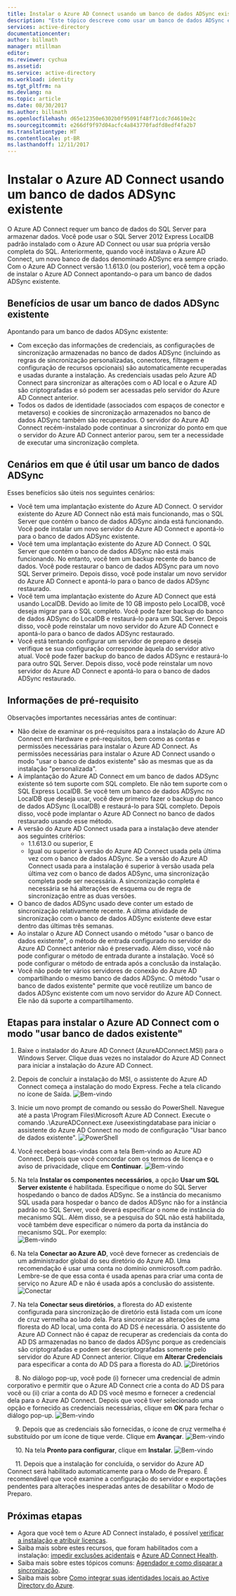 ```yaml
---
title: Instalar o Azure AD Connect usando um banco de dados ADSync existente | Microsoft Docs
description: "Este tópico descreve como usar um banco de dados ADSync existente."
services: active-directory
documentationcenter: 
author: billmath
manager: mtillman
editor: 
ms.reviewer: cychua
ms.assetid: 
ms.service: active-directory
ms.workload: identity
ms.tgt_pltfrm: na
ms.devlang: na
ms.topic: article
ms.date: 08/30/2017
ms.author: billmath
ms.openlocfilehash: d65e12350e6302b0f95091f48f71cdc7d4610e2c
ms.sourcegitcommit: e266df9f97d04acfc4a843770fadfd8edf4fa2b7
ms.translationtype: HT
ms.contentlocale: pt-BR
ms.lasthandoff: 12/11/2017
---
```

# <a name="install-azure-ad-connect-using-an-existing-adsync-database"></a>Instalar o Azure AD Connect usando um banco de dados ADSync existente
O Azure AD Connect requer um banco de dados do SQL Server para armazenar dados. Você pode usar o SQL Server 2012 Express LocalDB padrão instalado com o Azure AD Connect ou usar sua própria versão completa do SQL. Anteriormente, quando você instalava o Azure AD Connect, um novo banco de dados denominado ADSync era sempre criado. Com o Azure AD Connect versão 1.1.613.0 (ou posterior), você tem a opção de instalar o Azure AD Connect apontando-o para um banco de dados ADSync existente.

## <a name="benefits-of-using-an-existing-adsync-database"></a>Benefícios de usar um banco de dados ADSync existente
Apontando para um banco de dados ADSync existente:

- Com exceção das informações de credenciais, as configurações de sincronização armazenadas no banco de dados ADSync (incluindo as regras de sincronização personalizadas, conectores, filtragem e configuração de recursos opcionais) são automaticamente recuperadas e usadas durante a instalação. As credenciais usadas pelo Azure AD Connect para sincronizar as alterações com o AD local e o Azure AD são criptografadas e só podem ser acessadas pelo servidor do Azure AD Connect anterior.
- Todos os dados de identidade (associados com espaços de conector e metaverso) e cookies de sincronização armazenados no banco de dados ADSync também são recuperados. O servidor do Azure AD Connect recém-instalado pode continuar a sincronizar do ponto em que o servidor do Azure AD Connect anterior parou, sem ter a necessidade de executar uma sincronização completa.

## <a name="scenarios-where-using-an-existing-adsync-database-is-beneficial"></a>Cenários em que é útil usar um banco de dados ADSync
Esses benefícios são úteis nos seguintes cenários:


- Você tem uma implantação existente do Azure AD Connect. O servidor existente do Azure AD Connect não está mais funcionando, mas o SQL Server que contém o banco de dados ADSync ainda está funcionando. Você pode instalar um novo servidor do Azure AD Connect e apontá-lo para o banco de dados ADSync existente. 
- Você tem uma implantação existente do Azure AD Connect. O SQL Server que contém o banco de dados ADSync não está mais funcionando. No entanto, você tem um backup recente do banco de dados. Você pode restaurar o banco de dados ADSync para um novo SQL Server primeiro. Depois disso, você pode instalar um novo servidor do Azure AD Connect e apontá-lo para o banco de dados ADSync restaurado.
- Você tem uma implantação existente do Azure AD Connect que está usando LocalDB. Devido ao limite de 10 GB imposto pelo LocalDB, você deseja migrar para o SQL completo. Você pode fazer backup do banco de dados ADSync do LocalDB e restaurá-lo para um SQL Server. Depois disso, você pode reinstalar um novo servidor do Azure AD Connect e apontá-lo para o banco de dados ADSync restaurado.
- Você está tentando configurar um servidor de preparo e deseja verifique se sua configuração corresponde àquela do servidor ativo atual. Você pode fazer backup do banco de dados ADSync e restaurá-lo para outro SQL Server. Depois disso, você pode reinstalar um novo servidor do Azure AD Connect e apontá-lo para o banco de dados ADSync restaurado.

## <a name="prerequisite-information"></a>Informações de pré-requisito

Observações importantes necessárias antes de continuar:

- Não deixe de examinar os pré-requisitos para a instalação do Azure AD Connect em Hardware e pré-requisitos, bem como as contas e permissões necessárias para instalar o Azure AD Connect. As permissões necessárias para instalar o Azure AD Connect usando o modo "usar o banco de dados existente" são as mesmas que as da instalação "personalizada".
- A implantação do Azure AD Connect em um banco de dados ADSync existente só tem suporte com SQL completo. Ele não tem suporte com o SQL Express LocalDB. Se você tem um banco de dados ADSync no LocalDB que deseja usar, você deve primeiro fazer o backup do banco de dados ADSync (LocalDB) e restaurá-lo para SQL completo. Depois disso, você pode implantar o Azure AD Connect no banco de dados restaurado usando esse método.
- A versão do Azure AD Connect usada para a instalação deve atender aos seguintes critérios:
    - 1.1.613.0 ou superior, E
    - Igual ou superior à versão do Azure AD Connect usada pela última vez com o banco de dados ADSync. Se a versão do Azure AD Connect usada para a instalação é superior à versão usada pela última vez com o banco de dados ADSync, uma sincronização completa pode ser necessária.  A sincronização completa é necessária se há alterações de esquema ou de regra de sincronização entre as duas versões. 
- O banco de dados ADSync usado deve conter um estado de sincronização relativamente recente. A última atividade de sincronização com o banco de dados ADSync existente deve estar dentro das últimas três semanas.
- Ao instalar o Azure AD Connect usando o método "usar o banco de dados existente", o método de entrada configurado no servidor do Azure AD Connect anterior não é preservado. Além disso, você não pode configurar o método de entrada durante a instalação. Você só pode configurar o método de entrada após a conclusão da instalação.
- Você não pode ter vários servidores de conexão do Azure AD compartilhando o mesmo banco de dados ADSync. O método "usar o banco de dados existente" permite que você reutilize um banco de dados ADSync existente com um novo servidor do Azure AD Connect. Ele não dá suporte a compartilhamento.

## <a name="steps-to-install-azure-ad-connect-with-use-existing-database-mode"></a>Etapas para instalar o Azure AD Connect com o modo "usar banco de dados existente"
1.  Baixe o instalador do Azure AD Connect (AzureADConnect.MSI) para o Windows Server. Clique duas vezes no instalador do Azure AD Connect para iniciar a instalação do Azure AD Connect.
2.  Depois de concluir a instalação do MSI, o assistente do Azure AD Connect começa a instalação do modo Express. Feche a tela clicando no ícone de Saída.
![Bem-vindo](media/active-directory-aadconnect-existing-database/db1.png)
3.  Inicie um novo prompt de comando ou sessão do PowerShell. Navegue até a pasta <drive>\Program Files\Microsoft Azure AD Connect. Execute o comando .\AzureADConnect.exe /useexistingdatabase para iniciar o assistente do Azure AD Connect no modo de configuração "Usar banco de dados existente".
![PowerShell](media/active-directory-aadconnect-existing-database/db2.png)
4.  Você receberá boas-vindas com a tela Bem-vindo ao Azure AD Connect. Depois que você concordar com os termos de licença e o aviso de privacidade, clique em **Continuar**.
![Bem-vindo](media/active-directory-aadconnect-existing-database/db3.png)
5.  Na tela **Instalar os componentes necessários**, a opção **Usar um SQL Server existente** é habilitada. Especifique o nome do SQL Server hospedando o banco de dados ADSync. Se a instância do mecanismo SQL usada para hospedar o banco de dados ADSync não for a instância padrão no SQL Server, você deverá especificar o nome de instância do mecanismo SQL. Além disso, se a pesquisa do SQL não está habilitada, você também deve especificar o número da porta da instância do mecanismo SQL. Por exemplo:         
![Bem-vindo](media/active-directory-aadconnect-existing-database/db4.png)           

6.  Na tela **Conectar ao Azure AD**, você deve fornecer as credenciais de um administrador global do seu diretório do Azure AD. Uma recomendação é usar uma conta no domínio onmicrosoft.com padrão. Lembre-se de que essa conta é usada apenas para criar uma conta de serviço no Azure AD e não é usada após a conclusão do assistente.
![Conectar](media/active-directory-aadconnect-existing-database/db5.png)
 
7.  Na tela **Conectar seus diretórios**, a floresta do AD existente configurada para sincronização de diretório está listada com um ícone de cruz vermelha ao lado dela. Para sincronizar as alterações de uma floresta do AD local, uma conta do AD DS é necessária. O assistente do Azure AD Connect não é capaz de recuperar as credenciais da conta do AD DS armazenadas no banco de dados ADSync porque as credenciais são criptografadas e podem ser descriptografadas somente pelo servidor do Azure AD Connect anterior. Clique em **Alterar Credenciais** para especificar a conta do AD DS para a floresta do AD.
![Diretórios](media/active-directory-aadconnect-existing-database/db6.png)
 
 
8.  No diálogo pop-up, você pode (i) fornecer uma credencial de admin corporativo e permitir que o Azure AD Connect crie a conta do AD DS para você ou (ii) criar a conta do AD DS você mesmo e fornecer a credencial dela para o Azure AD Connect. Depois que você tiver selecionado uma opção e fornecido as credenciais necessárias, clique em **OK** para fechar o diálogo pop-up.
![Bem-vindo](media/active-directory-aadconnect-existing-database/db7.png)
 
 
9.  Depois que as credenciais são fornecidas, o ícone de cruz vermelha é substituído por um ícone de tique verde. Clique em **Avançar**.
![Bem-vindo](media/active-directory-aadconnect-existing-database/db8.png)
 
 
10. Na tela **Pronto para configurar**, clique em **Instalar**.
![Bem-vindo](media/active-directory-aadconnect-existing-database/db9.png)
 
 
11. Depois que a instalação for concluída, o servidor do Azure AD Connect será habilitado automaticamente para o Modo de Preparo. É recomendável que você examine a configuração do servidor e exportações pendentes para alterações inesperadas antes de desabilitar o Modo de Preparo. 

## <a name="next-steps"></a>Próximas etapas

- Agora que você tem o Azure AD Connect instalado, é possível [verificar a instalação e atribuir licenças](active-directory-aadconnect-whats-next.md).
- Saiba mais sobre estes recursos, que foram habilitados com a instalação: [impedir exclusões acidentais](active-directory-aadconnectsync-feature-prevent-accidental-deletes.md) e [Azure AD Connect Health](../connect-health/active-directory-aadconnect-health-sync.md).
- Saiba mais sobre estes tópicos comuns: [Agendador e como disparar a sincronização](active-directory-aadconnectsync-feature-scheduler.md).
- Saiba mais sobre [Como integrar suas identidades locais ao Active Directory do Azure](active-directory-aadconnect.md).
